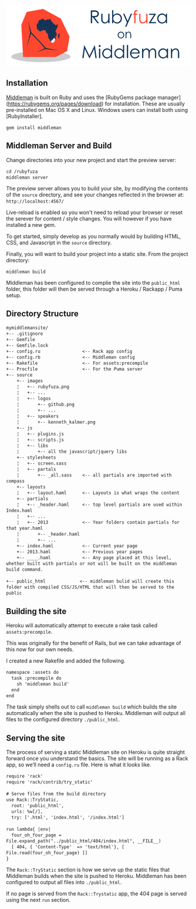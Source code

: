 ![Alt text](https://github.com/Ruberto/rubyfuza2/blob/master/source/images/rubyfuza_middleman.png?raw=true)

## Installation

[Middleman](https://middlemanapp.com/) is built on Ruby and uses the [RubyGems package manager] (https://rubygems.org/pages/download) for installation. These are usually pre-installed on Mac OS X and Linux. Windows users can install both using [RubyInstaller].

```
gem install middleman
```


## Middleman Server and Build

Change directories into your new project and start the preview server:

```
cd /rubyfuza
middleman server
```

The preview server allows you to build your site, by modifying the contents of the `source` directory, and see your changes reflected in the browser at: `http://localhost:4567/`

Live-reload is enabled so you won't need to reload your browser or reset the serever for content / style changes. You will however if you have installed a new gem.

To get started, simply develop as you normally would by building HTML, CSS, and Javascript in the `source` directory.

Finally, you will want to build your project into a static site. From the project directory:

```
middleman build
```

Middleman has been configured to complie the site into the `public_html` folder, this folder will then be served through a Heroku / Rackapp / Puma setup.

## Directory Structure 

```
mymiddlemansite/
+-- .gitignore
+-- Gemfile
+-- Gemfile.lock
+-- config.ru                <-- Rack app config
+-- config.rb                <-- Middleman config
+-- Rakefile                 <-- For assets:precompile
+-- Procfile                 <-- For the Puma server
+-- source
    +-- images
    ¦   +-- rubyfuza.png
    ¦   +-- ...
    ¦   +-- logos
    ¦       +-- github.png
    ¦       +-- ...
    ¦   +-- speakers
    ¦       +-- kenneth_kalmer.png
    +-- js
    ¦   +-- plugins.js
    ¦   +-- scripts.js
    ¦   +-- libs
    ¦       +-- all the javascript/jquery libs
    +-- stylesheets
    ¦   +-- screen.sass
    ¦   +-- partals
    ¦       +-- _all.sass    <-- all partials are imported with compass
    +-- layouts
    ¦   +-- layout.haml      <-- Layouts is what wraps the content
    +-- partials
    ¦   +-- _header.haml     <-- top level partials are used within Index.haml
    ¦   +-- ...
    ¦   +-- 2013             <-- Year folders contain partials for that year.haml
    ¦       +-- _header.haml
    ¦       +-- ...
    +-- index.haml           <-- Current year page
    +-- 2013.haml            <-- Previous year pages
    +-- ____.haml            <-- Any page placed at this level, whether built with partials or not will be built on the middleman build command.

+-- public_html             <-- middleman bulid will create this folder with compiled CSS/JS/HTML that will then be served to the public
```

## Building the site 

Heroku will automatically attempt to execute a rake task called `assets:precompile`.

This was originally for the benefit of Rails, but we can take advantage of this now for our own needs.

I created a new Rakefile and added the following.

```
namespace :assets do
  task :precompile do
    sh 'middleman build'
  end
end
```

The task simply shells out to call `middleman build` which builds the site automatically when the site is pushed to Heroku. Middleman will output all files to the configured directory `./public_html`.

## Serving the site

The process of serving a static Middleman site on Heroku is quite straight forward once you understand the basics. The site will be running as a Rack app, so we’ll need a `config.ru` file. Here is what it looks like.

```
require 'rack'
require 'rack/contrib/try_static'

# Serve files from the build directory
use Rack::TryStatic,
  root: 'public_html',
  urls: %w[/],
  try: ['.html', 'index.html', '/index.html']

run lambda{ |env|
  four_oh_four_page = File.expand_path("../public_html/404/index.html", __FILE__)
  [ 404, { 'Content-Type'  => 'text/html'}, [ File.read(four_oh_four_page) ]]
}
```

The `Rack::TryStatic` section is how we serve up the static files that Middleman builds when the site is pushed to Heroku. Middleman has been configured to output all files into `./public_html`.

If no page is served from the `Rack::Trystatic` app, the 404 page is served using the next `run` section.
